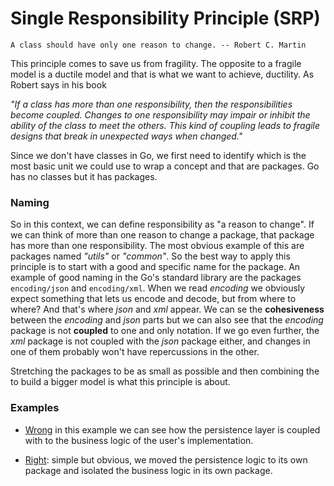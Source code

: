 # Single Responsibility Principle (SRP)
```text
A class should have only one reason to change. -- Robert C. Martin
```

This principle comes to save us from fragility. The opposite to a fragile
model is a ductile model and that is what we want to achieve, ductility.
As Robert says in his book 

_"If a class has more than one responsibility, then the responsibilities 
become coupled. Changes to one responsibility may impair or inhibit 
the ability of the class to meet the others. This kind of coupling 
leads to fragile designs that break in unexpected ways when changed."_

Since we don't have classes in Go, we first need to identify which
is the most basic unit we could use to wrap a concept and that are packages. 
Go has no classes but it has packages. 

### Naming
So in this context, we can define responsibility as "a reason to change". If
we can think of more than one reason to change a package, that package
has more than one responsibility. The most obvious example of this are
packages named _"utils"_ or _"common"_.
So the best way to apply this principle is to start with a good and specific
name for the package. An example of good naming in the Go's standard
library are the packages `encoding/json` and `encoding/xml`.
When we read _encoding_ we obviously expect something that lets us encode
and decode, but from where to where? 
And that's where _json_ and _xml_ appear. We can se the **cohesiveness** between
the _encoding_ and _json_ parts but we can also see that the _encoding_ package 
is not **coupled** to one and only notation. If we go even further, the _xml_ package
is not coupled with the _json_ package either, and changes in one of them probably won't
have repercussions in the other.

Stretching the packages to be as small as possible and then combining the to build 
a bigger model is what this principle is about.

### Examples

- [Wrong]() in this example we can see how the persistence layer is coupled with 
to the business logic of the user's implementation. 

- [Right](): simple but obvious, we moved the persistence logic to its
own package and isolated the business logic in its own package.
